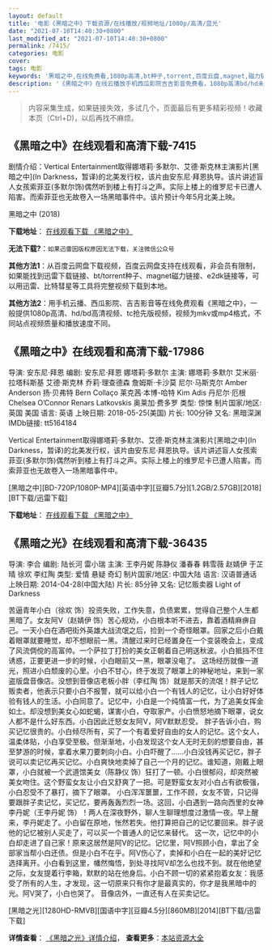 ```yaml
---
layout: default
title: '电影《黑暗之中》下载资源/在线播放/视频地址/1080p/高清/蓝光'
date: "2021-07-10T14:40:30+0800"
last_modified_at: "2021-07-10T14:40:30+0800"
permalink: /7415/
categories: 电影
cover:
tags: 电影
keywords: '黑暗之中,在线免费看,1080p高清,bt种子,torrent,百度云盘,magnet,磁力链,迅雷下载资源'
description: '《黑暗之中》在线云播放手机西瓜影院吉吉影音免费看，1080p高清bd/hd未删减完整版和tc抢先枪版，mkv/mp4格式，附带bt/torrent种子、magnet/磁力链、百度云盘、网盘资源迅雷下载链接'
---
```


>内容采集生成，如果链接失效，多试几个，页面最后有更多精彩视频！收藏本页（Ctrl+D)，以后再找不麻烦。


## 《黑暗之中》在线观看和高清下载-7415

剧情介绍：Vertical Entertainment取得娜塔莉·多默尔、艾德·斯克林主演影片[黑暗之中](In Darkness，暂译)的北美发行权，该片由安东尼·拜恩执导。该片讲述盲人女孩索菲亚(多默尔饰)偶然听到楼上有打斗之声。实际上楼上的维罗尼卡已遭人陷害。而索菲亚也无故卷入一场黑暗事件中。该片预计今年5月北美上映。


黑暗之中 (2018)

**下载地址**： [在线观看下载 《黑暗之中》](https://www.btbtdy.me/btdy/dy12911.html) 


**无法下载?**：`如果迅雷因版权原因无法下载，关注微信公众号 `

**其他方法1**：从百度云网盘下载视频，百度云网盘支持在线观看，非会员有限制，如果能找到迅雷下载链接、bt/torrent种子、magnet磁力链接、e2dk链接等，可以用迅雷、比特彗星等工具将完整视频下载到本地。

**其他方法2**：用手机云播、西瓜影院、吉吉影音等在线免费观看《黑暗之中》，一般提供1080p高清、hd/bd高清视频、tc抢先版视频，视频为mkv或mp4格式，不同站点视频质量和播放速度不同。


## 《黑暗之中》在线观看和高清下载-17986

导演: 安东尼·拜恩 编剧: 安东尼·拜恩 娜塔莉·多默尔 主演: 娜塔莉·多默尔 艾米丽·拉塔科斯基 艾德·斯克林 乔莉·理查德森 詹姆斯·卡沙莫 尼尔·马斯克尔 Amber Anderson 扬·贝弗特 Bern Collaço 莱克茜·本博-哈特 Kim Adis 丹尼尔·厄根 Chelsea O’Connor Renars Latkovskis 奥莱加·费多罗 类型: 惊悚 制片国家/地区: 英国 美国 语言: 英语 上映日期: 2018-05-25(美国) 片长: 100分钟 又名: 黑暗深渊 IMDb链接: tt5164184

Vertical Entertainment取得娜塔莉·多默尔、艾德·斯克林主演影片[黑暗之中](In Darkness，暂译)的北美发行权，该片由安东尼·拜恩执导。该片讲述盲人女孩索菲亚(多默尔饰)偶然听到楼上有打斗之声。实际上楼上的维罗尼卡已遭人陷害。而索菲亚也无故卷入一场黑暗事件中。


[黑暗之中][BD-720P/1080P-MP4][英语中字][豆瓣5.7分][1.2GB/2.57GB][2018][BT下载/迅雷下载]

**下载地址**： [在线观看下载 《黑暗之中》](https://www.btdx8.com/torrent/hazz_2018.html) 


## 《黑暗之光》在线观看和高清下载-36435

导演: 李合 编剧: 陆长河 雷小瑞 主演: 王李丹妮 陈静仪 潘春春 韩雪薇 赵婧伊 于芷晴 徐欢 李红陶 类型: 爱情 悬疑 奇幻 制片国家/地区: 中国大陆 语言: 汉语普通话 上映日期: 2014-04-28(中国大陆) 片长: 85分钟 又名: 记忆贩卖器 Light of Darkness

苦逼青年小白（徐欢 饰）投资失败，工作失意，负债累累，觉得自己整个人生都黑暗了。女友阿V（赵婧伊 饰）苦心规劝，小白根本听不进去，靠着酒精麻痹自己。一天小白在酒吧街外英雄大战流氓之后，捡到一个奇怪眼罩。回家之后小白戴着眼罩就要睡觉，却不想眼前一黑。清醒过来时已经置身在一个变装晚会上，变成了风流倜傥的高富帅。一个萨拉丁打扮的美女正朝着自己明送秋波。小白抵挡不住诱惑，正要更进一步的时候，小白眼前又一黑，眼罩没电了。 这场经历就像一道光，照进小白颓废的心里。小白不甘心，终于发现了眼罩上的神秘地址，来到一家盗版盘音像店。没想到音像店老板小胖（李红陶 饰）就是那天的流氓！胖子记忆贩卖者，他表示只要小白不报警，就可以给小白一个有钱人的记忆，让小白好好体验有钱人的生活。小白同意了。记忆中，小白是一个纯情富一代，为了追美女挥金如土。却没想到美女心如蛇蝎，谋害小白，夺取家产。小白愤怒地摘下眼罩，说女人都不是什么好东西。小白因此迁怒女友阿V，阿V默默忍受。 胖子告诉小白，购买记忆很贵的。小白倾尽所有，买了一个有着爱好自由的女人的记忆。这个女人，温柔体贴，小白享受至极。但渐渐地，小白发现这个女人无时无刻的想要自由，甚至梦游的时候，拿着水果刀要刺向小白。小白吓醒了……小白没钱再买记忆，胖子说可以卖记忆再买记忆。小白爽快地卖掉了自己一个月的记忆。谁知道，刚戴上眼罩，小白就被一个武道馆美女（陈静仪 饰）狂打了一顿。小白很郁闷，却突然被美女吻住。这个野蛮女友让小白又舒爽了一把。可是野蛮女友对小白占有欲极强，小白忍受不了暴打，摘下了眼罩。 小白浑浑噩噩，工作不顾，女友不管，只记得要跟胖子卖记忆，买记忆，要再轰轰烈烈一场。这回，小白遇到一路向西里的女神李丹妮（王李丹妮 饰）！两人在深夜野外，聊人生聊理想度过激情一夜。早上醒来，李丹妮走了。小白留在原地，怅然若失。他打算把自己的记忆要回来。胖子说他的记忆被别人买走了，可以买一个普通人的记忆来替代。 这一次，记忆中的小白却走进了自己家！原来这居然是阿V的记忆。记忆里，阿V照顾小白，拿出了全部家当帮小白还债。但是小白不在乎。阿V伤心了，卖掉和小白在一起的美好记忆选择离开。小白看到这里，幡然悔悟，到处寻找阿V却怎么也找不到。就在他绝望之际，女友提着行李箱，默默的站在他身后。小白不顾一切的紧紧抱着女友：我感受了所有的人生，才发现，这一切原来只有你才是最真实的，你才是我黑暗中的光。阿V哭了，小白也哭了。 音像店外，一直还有人在买卖记忆。


[黑暗之光][1280HD-RMVB][国语中字][豆瓣4.5分][860MB][2014][BT下载/迅雷下载]

**详情查看**： [《黑暗之光》详情介绍](/movie/36435/)， **查看更多**：[本站资源大全](/movie/t/all/)

